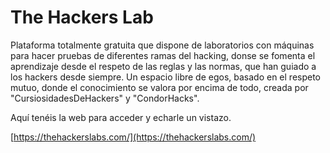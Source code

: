 # The Hackers Lab

Plataforma totalmente gratuita que dispone de laboratorios con máquinas para hacer pruebas de diferentes ramas del hacking, donse se fomenta el aprendizaje desde el respeto de las reglas y las normas, que han guiado a los hackers desde siempre. Un espacio libre de egos, basado en el respeto mutuo, donde el conocimiento se valora por encima de todo, creada por "CursiosidadesDeHackers" y "CondorHacks".

Aquí tenéis la web para acceder y echarle un vistazo.&#x20;

[https://thehackerslabs.com/](https://thehackerslabs.com/)

